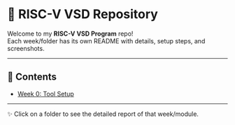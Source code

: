 # 📂 RISC-V VSD Repository

Welcome to my **RISC-V VSD Program** repo!  
Each week/folder has its own README with details, setup steps, and screenshots.  

---

## 📑 Contents

- [Week 0: Tool Setup](./Week_0/README.md)

---

✨ Click on a folder to see the detailed report of that week/module.
